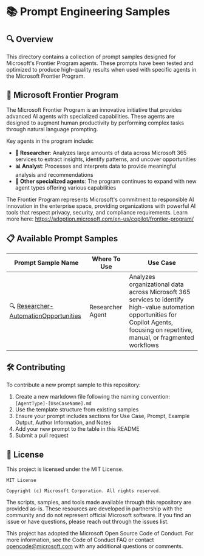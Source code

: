 # 📚 Prompt Engineering Samples

## 🔍 Overview
This directory contains a collection of prompt samples designed for Microsoft's Frontier Program agents. These prompts have been tested and optimized to produce high-quality results when used with specific agents in the Microsoft Frontier Program.

## 🌟 Microsoft Frontier Program
The Microsoft Frontier Program is an innovative initiative that provides advanced AI agents with specialized capabilities. These agents are designed to augment human productivity by performing complex tasks through natural language prompting.

Key agents in the program include:

- **🔬 Researcher**: Analyzes large amounts of data across Microsoft 365 services to extract insights, identify patterns, and uncover opportunities
- **📊 Analyst**: Processes and interprets data to provide meaningful analysis and recommendations
- **🤖 Other specialized agents**: The program continues to expand with new agent types offering various capabilities

The Frontier Program represents Microsoft's commitment to responsible AI innovation in the enterprise space, providing organizations with powerful AI tools that respect privacy, security, and compliance requirements. Learn more here: https://adoption.microsoft.com/en-us/copilot/frontier-program/

## 📋 Available Prompt Samples

| Prompt Sample Name | Where To Use | Use Case |
|--------------------|-------------|----------|
| 🔍 [Researcher-AutomationOpportunities](Researcher-OrganizationInsights.md) | Researcher Agent | Analyzes organizational data across Microsoft 365 services to identify high-value automation opportunities for Copilot Agents, focusing on repetitive, manual, or fragmented workflows |

## 🛠️ Contributing

To contribute a new prompt sample to this repository:

1. Create a new markdown file following the naming convention: `[AgentType]-[UseCaseName].md`
2. Use the template structure from existing samples
3. Ensure your prompt includes sections for Use Case, Prompt, Example Output, Author Information, and Notes
4. Add your new prompt to the table in this README
5. Submit a pull request

## 📄 License
This project is licensed under the MIT License.

```
MIT License

Copyright (c) Microsoft Corporation. All rights reserved.
```

The scripts, samples, and tools made available through this repository are provided as-is. These resources are developed in partnership with the community and do not represent official Microsoft software. If you find an issue or have questions, please reach out through the issues list.

This project has adopted the Microsoft Open Source Code of Conduct. For more information, see the Code of Conduct FAQ or contact opencode@microsoft.com with any additional questions or comments.